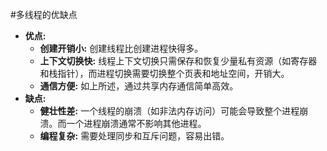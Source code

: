 #多线程的优缺点 
*   **优点:**
	*   **创建开销小:** 创建线程比创建进程快得多。
	*   **上下文切换快:** 线程上下文切换只需保存和恢复少量私有资源（如寄存器和栈指针），而进程切换需要切换整个页表和地址空间，开销大。
	*   **通信方便:** 如上所述，通过共享内存通信简单高效。
*   **缺点:**
	*   **健壮性差:** 一个线程的崩溃（如非法内存访问）可能会导致整个进程崩溃。而一个进程崩溃通常不影响其他进程。
	*   **编程复杂:** 需要处理同步和互斥问题，容易出错。